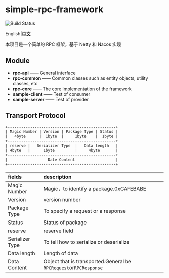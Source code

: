 # simple-rpc-framework
![Build Status](https://travis-ci.org/crwen/simple-rpc-framework.svg?branch=master&status=passed)

English|[中文](./README.md)

本项目是一个简单的 RPC 框架，基于 Netty 和 Nacos 实现
## Module

- **rpc-api**	——	General interface
- **rpc-common**	——	Common classes such as entity objects, utility classes, etc
- **rpc-core**	——	The core implementation of the framework
- **sample-client**	——	Test of consumer
- **sample-server**	——	Test of provider

## Transport Protocol

```html
+------------------------------------------------+
| Magic Number | Version | Package Type | Status |
|   4byte      |  1byte  |     1byte    |  1byte |
+------------------------------------------------+
| reserve |   Serializer Type  |   Data length   | 
| 4byte   |      1byte         |     4byte       |
+------------------------------------------------+
|                  Date Content                  |
+------------------------------------------------+
```

| fields          | description                                                      |
| :-------------- | :---------------------------------------------------------------- |
| Magic Number    | Magic，to identify a package.0xCAFEBABE                           |
| Version         | version number                                                    | 
| Package Type    | To specify a request or a response                                |
| Status          | Status of package                                                 |
| reserve         | reserve field                                                     |
| Serializer Type | To tell how to serialize or deserialize                           |
| Data length     | Length of data                                                    |
| Data Content    | Object that is transported.General be `RPCRequest`or`RPCResponse` |
